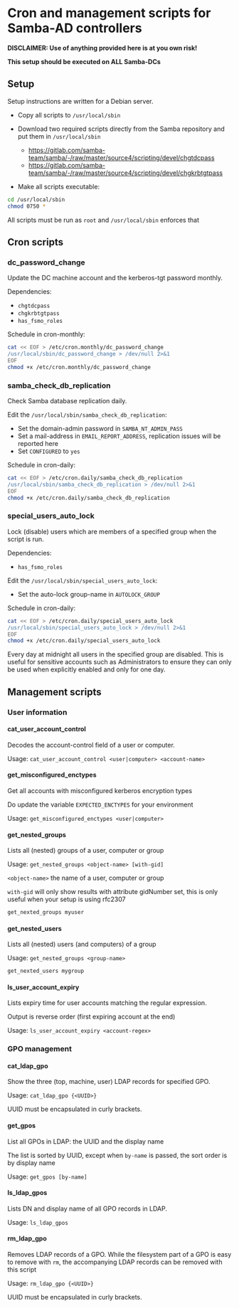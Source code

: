 # Cron and management scripts for Samba-AD controllers

**DISCLAIMER: Use of anything provided here is at you own risk!**

**This setup should be executed on ALL Samba-DCs**

## Setup

Setup instructions are written for a Debian server.

- Copy all scripts to `/usr/local/sbin` 
- Download two required scripts directly from the Samba repository and put them in `/usr/local/sbin`
    - https://gitlab.com/samba-team/samba/-/raw/master/source4/scripting/devel/chgtdcpass
    - https://gitlab.com/samba-team/samba/-/raw/master/source4/scripting/devel/chgkrbtgtpass

- Make all scripts executable:

```bash
cd /usr/local/sbin
chmod 0750 *
```

All scripts must be run as `root` and `/usr/local/sbin` enforces that 

## Cron scripts

### dc_password_change

Update the DC machine account and the kerberos-tgt password monthly.

Dependencies:
- `chgtdcpass`
- `chgkrbtgtpass`
- `has_fsmo_roles`

Schedule in cron-monthly:

```bash
cat << EOF > /etc/cron.monthly/dc_password_change
/usr/local/sbin/dc_password_change > /dev/null 2>&1
EOF
chmod +x /etc/cron.monthly/dc_password_change
```

### samba_check_db_replication

Check Samba database replication daily. 

Edit the `/usr/local/sbin/samba_check_db_replication`:
- Set the domain-admin password in `SAMBA_NT_ADMIN_PASS`
- Set a mail-address in `EMAIL_REPORT_ADDRESS`, replication issues will be reported here
- Set `CONFIGURED` to `yes` 

Schedule in cron-daily:

```bash
cat << EOF > /etc/cron.daily/samba_check_db_replication
/usr/local/sbin/samba_check_db_replication > /dev/null 2>&1
EOF
chmod +x /etc/cron.daily/samba_check_db_replication
```

### special_users_auto_lock

Lock (disable) users which are members of a specified group when the script is run.

Dependencies:
- `has_fsmo_roles`

Edit the `/usr/local/sbin/special_users_auto_lock`:
- Set the auto-lock group-name in `AUTOLOCK_GROUP`

Schedule in cron-daily:

```bash
cat << EOF > /etc/cron.daily/special_users_auto_lock
/usr/local/sbin/special_users_auto_lock > /dev/null 2>&1
EOF
chmod +x /etc/cron.daily/special_users_auto_lock
```

Every day at midnight all users in the specified group are disabled. 
This is useful for sensitive accounts such as Administrators to ensure they can only be used when explicitly enabled and only for one day.


## Management scripts

### User information

#### cat_user_account_control

Decodes the account-control field of a user or computer.

Usage: `cat_user_account_control <user|computer> <account-name>`

#### get_misconfigured_enctypes

Get all accounts with misconfigured kerberos encryption types

Do update the variable `EXPECTED_ENCTYPES` for your environment

Usage: `get_misconfigured_enctypes <user|computer>`

#### get_nested_groups

Lists all (nested) groups of a user, computer or group

Usage: `get_nested_groups <object-name> [with-gid]`

`<object-name>` the name of a user, computer or group

`with-gid` will only show results with attribute gidNumber set, this is only useful when your setup is using rfc2307

```bash
get_nexted_groups myuser
```

#### get_nested_users

Lists all (nested) users (and computers) of a group

Usage: `get_nested_groups <group-name>`

```bash
get_nexted_users mygroup
```

#### ls_user_account_expiry

Lists expiry time for user accounts matching the regular expression.

Output is reverse order (first expiring account at the end)

Usage: `ls_user_account_expiry <account-regex>`


### GPO management

#### cat_ldap_gpo

Show the three (top, machine, user) LDAP records for specified GPO. 

Usage: `cat_ldap_gpo {<UUID>}`

UUID must be encapsulated in curly brackets.

#### get_gpos

List all GPOs in LDAP: the UUID and the display name 

The list is sorted by UUID, except when `by-name` is passed, the sort order is by display name

Usage: `get_gpos [by-name]`

#### ls_ldap_gpos

Lists DN and display name of all GPO records in LDAP.  

Usage: `ls_ldap_gpos`

#### rm_ldap_gpo

Removes LDAP records of a GPO. While the filesystem part of a GPO is easy to remove with `rm`, the accompanying LDAP 
records can be removed with this script

Usage: `rm_ldap_gpo {<UUID>}`

UUID must be encapsulated in curly brackets.
